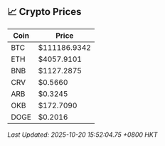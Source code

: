 ## 📈 Crypto Prices

| Coin | Price |
| ---- | ----- |
| BTC | $111186.9342 |
| ETH | $4057.9101 |
| BNB | $1127.2875 |
| CRV | $0.5660 |
| ARB | $0.3245 |
| OKB | $172.7090 |
| DOGE | $0.2016 |

_Last Updated: 2025-10-20 15:52:04.75 +0800 HKT_